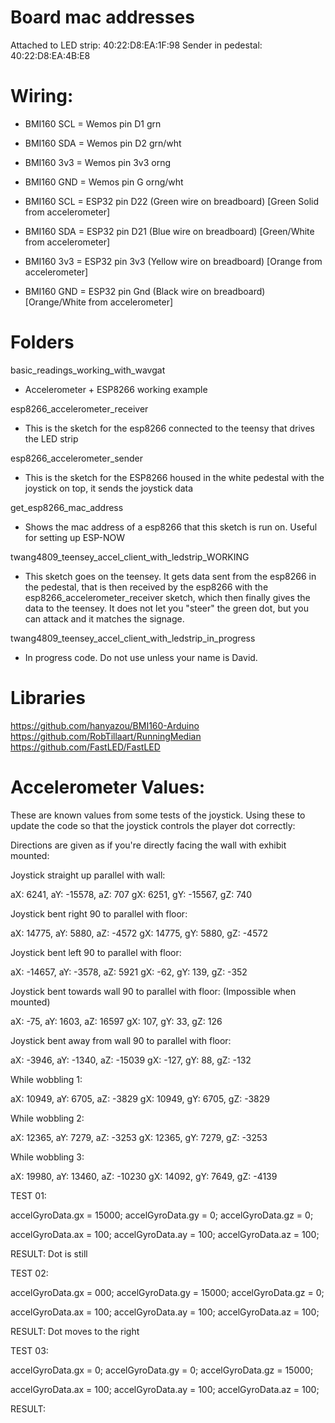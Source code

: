 # Board mac addresses
 
Attached to LED strip: 40:22:D8:EA:1F:98
Sender in pedestal:  40:22:D8:EA:4B:E8


# Wiring:

* BMI160 SCL = Wemos pin D1  grn
* BMI160 SDA = Wemos pin D2  grn/wht
* BMI160 3v3 = Wemos pin 3v3 orng
* BMI160 GND = Wemos pin G   orng/wht

* BMI160 SCL = ESP32 pin D22 (Green wire on breadboard)  [Green Solid from accelerometer]
* BMI160 SDA = ESP32 pin D21 (Blue wire on breadboard)   [Green/White from accelerometer]
* BMI160 3v3 = ESP32 pin 3v3 (Yellow wire on breadboard) [Orange from accelerometer]
* BMI160 GND = ESP32 pin Gnd (Black wire on breadboard)  [Orange/White from accelerometer]

# Folders

basic_readings_working_with_wavgat

* Accelerometer + ESP8266 working example

esp8266_accelerometer_receiver

* This is the sketch for the esp8266 connected to the teensy that drives the LED strip

esp8266_accelerometer_sender

* This is the sketch for the ESP8266 housed in the white pedestal with the joystick on top, it sends the joystick data

get_esp8266_mac_address

* Shows the mac address of a esp8266 that this sketch is run on. Useful for setting up ESP-NOW

twang4809_teensey_accel_client_with_ledstrip_WORKING

* This sketch goes on the teensey. It gets data sent from the esp8266 in the pedestal, that is then received by the esp8266 with the esp8266_accelerometer_receiver sketch, which then finally gives the data to the teensey. It does not let you "steer" the green dot, but you can attack and it matches the signage.

twang4809_teensey_accel_client_with_ledstrip_in_progress

* In progress code. Do not use unless your name is David.

# Libraries

https://github.com/hanyazou/BMI160-Arduino
https://github.com/RobTillaart/RunningMedian
https://github.com/FastLED/FastLED

# Accelerometer Values:

These are known values from some tests of the joystick. Using these to update the code so that the joystick controls the player dot correctly:

Directions are given as if you're directly facing the wall with exhibit mounted:


Joystick straight up parallel with wall:

aX: 6241, aY: -15578, aZ: 707
gX: 6251, gY: -15567, gZ: 740

Joystick bent right 90 to parallel with floor:

aX: 14775, aY: 5880, aZ: -4572
gX: 14775, gY: 5880, gZ: -4572

Joystick bent left 90 to parallel with floor:

aX: -14657, aY: -3578, aZ: 5921
gX: -62, gY: 139, gZ: -352

Joystick bent towards wall 90 to parallel with floor: (Impossible when mounted)

aX: -75, aY: 1603, aZ: 16597
gX: 107, gY: 33, gZ: 126

Joystick bent away from wall 90 to parallel with floor:

aX: -3946, aY: -1340, aZ: -15039
gX: -127, gY: 88, gZ: -132

While wobbling 1:

aX: 10949, aY: 6705, aZ: -3829
gX: 10949, gY: 6705, gZ: -3829

While wobbling 2:

aX: 12365, aY: 7279, aZ: -3253
gX: 12365, gY: 7279, gZ: -3253

While wobbling 3:

aX: 19980, aY: 13460, aZ: -10230
gX: 14092, gY: 7649, gZ: -4139

TEST 01:

accelGyroData.gx = 15000;
accelGyroData.gy = 0;
accelGyroData.gz = 0;

accelGyroData.ax = 100;
accelGyroData.ay = 100;
accelGyroData.az = 100;

RESULT: Dot is still

TEST 02:

accelGyroData.gx = 000;
accelGyroData.gy = 15000;
accelGyroData.gz = 0;

accelGyroData.ax = 100;
accelGyroData.ay = 100;
accelGyroData.az = 100;

RESULT: Dot moves to the right

TEST 03:

accelGyroData.gx = 0;
accelGyroData.gy = 0;
accelGyroData.gz = 15000;

accelGyroData.ax = 100;
accelGyroData.ay = 100;
accelGyroData.az = 100;

RESULT: 
